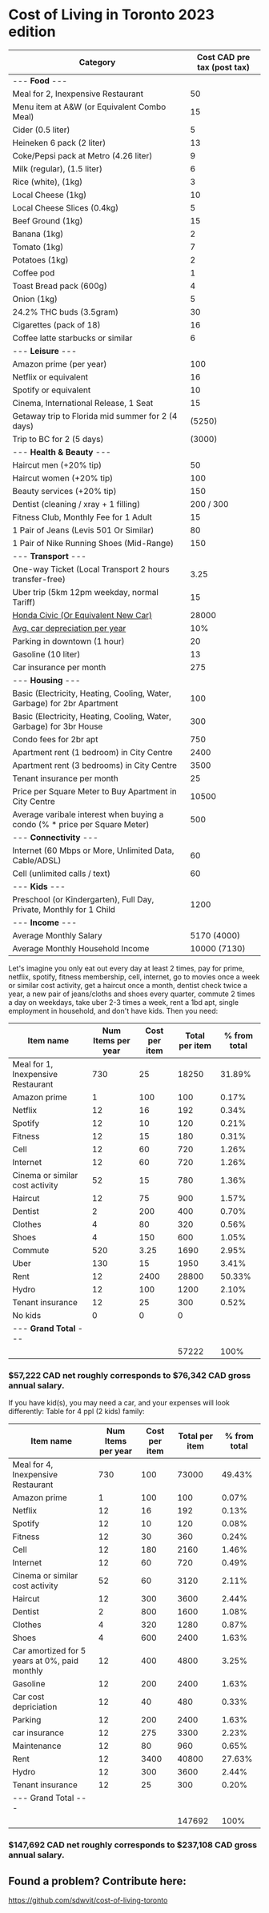 # Cost of Living in Toronto 2023 edition

| Category                                                                                                                | Cost CAD pre tax (post tax) |
|-------------------------------------------------------------------------------------------------------------------------|-----------------------------|
| --- **Food** ---                                                                                                        |                             |
| Meal for 2, Inexpensive Restaurant                                                                                      | 50                          |
| Menu item at A&W (or Equivalent Combo Meal)                                                                             | 15                          |
| Cider (0.5 liter)                                                                                                       | 5                           |
| Heineken 6 pack (2 liter)                                                                                               | 13                          |
| Coke/Pepsi pack at Metro (4.26 liter)                                                                                   | 9                           |
| Milk (regular), (1.5 liter)                                                                                             | 6                           |
| Rice (white), (1kg)                                                                                                     | 3                           |
| Local Cheese (1kg)                                                                                                      | 10                          |
| Local Cheese Slices (0.4kg)                                                                                             | 5                           |
| Beef Ground (1kg)                                                                                                       | 15                          |
| Banana (1kg)                                                                                                            | 2                           |
| Tomato (1kg)                                                                                                            | 7                           |
| Potatoes (1kg)                                                                                                          | 2                           |
| Coffee pod                                                                                                              | 1                           |
| Toast Bread pack (600g)                                                                                                 | 4                           |
| Onion (1kg)                                                                                                             | 5                           |
| 24.2% THC buds (3.5gram)                                                                                                | 30                          |
| Cigarettes (pack of 18)                                                                                                 | 16                          |
| Coffee latte starbucks or similar                                                                                       | 6                           |
| --- **Leisure** ---                                                                                                     |                             |
| Amazon prime (per year)                                                                                                 | 100                         |
| Netflix or equivalent                                                                                                   | 16                          |
| Spotify or equivalent                                                                                                   | 10                          |
| Cinema, International Release, 1 Seat                                                                                   | 15                          |
| Getaway trip to Florida mid summer for 2 (4 days)                                                                       | (5250)                      |
| Trip to BC for 2 (5 days)                                                                                               | (3000)                      |
| --- **Health & Beauty** ---                                                                                             |                             |
| Haircut men (+20% tip)                                                                                                  | 50                          |
| Haircut women (+20% tip)                                                                                                | 100                         |
| Beauty services (+20% tip)                                                                                              | 150                         |
| Dentist (cleaning / xray + 1 filling)                                                                                   | 200 / 300                   |
| Fitness Club, Monthly Fee for 1 Adult                                                                                   | 15                          |
| 1 Pair of Jeans (Levis 501 Or Similar)                                                                                  | 80                          |
| 1 Pair of Nike Running Shoes (Mid-Range)                                                                                | 150                         |
| --- **Transport** ---                                                                                                   |                             |
| One-way Ticket (Local Transport 2 hours transfer-free)                                                                  | 3.25                        |
| Uber trip (5km 12pm weekday, normal Tariff)                                                                             | 15                          |
| [Honda Civic (Or Equivalent New Car)](https://www.honda.ca/buildyourhonda?model_key=civic_sedan&model_year=2023#/trims) | 28000                       |
| [Avg. car depreciation per year](https://www.ratehub.ca/blog/what-is-the-total-cost-of-owning-a-car/)                   | 10%                         |
| Parking in downtown (1 hour)                                                                                            | 20                          |
| Gasoline (10 liter)                                                                                                     | 13                          |
| Car insurance per month                                                                                                 | 275                         |
| --- **Housing** ---                                                                                                     |                             |
| Basic (Electricity, Heating, Cooling, Water, Garbage) for 2br Apartment                                                 | 100                         |
| Basic (Electricity, Heating, Cooling, Water, Garbage) for 3br House                                                     | 300                         |
| Condo fees for 2br apt                                                                                                  | 750                         |
| Apartment rent (1 bedroom) in City Centre                                                                               | 2400                        |
| Apartment rent (3 bedrooms) in City Centre                                                                              | 3500                        |
| Tenant insurance per month                                                                                              | 25                          |
| Price per Square Meter to Buy Apartment in City Centre                                                                  | 10500                       |
| Average varibale interest when buying a condo (% \* price per Square Meter)                                             | 500                         |
| --- **Connectivity** ---                                                                                                |                             |
| Internet (60 Mbps or More, Unlimited Data, Cable/ADSL)                                                                  | 60                          |
| Cell (unlimited calls / text)                                                                                           | 60                          |
| --- **Kids** ---                                                                                                        |                             |
| Preschool (or Kindergarten), Full Day, Private, Monthly for 1 Child                                                     | 1200                        |
| --- **Income** ---                                                                                                      |                             |
| Average Monthly Salary                                                                                                  | 5170 (4000)                 |
| Average Monthly Household Income                                                                                        | 10000 (7130)                |

Let's imagine you only eat out every day at least 2 times, pay for prime, netflix, spotify, fitness membership, cell, internet, go to movies once a week or similar cost activity, get a haircut once a month, dentist check twice a year, a new pair of jeans/cloths and shoes every quarter, commute 2 times a day on weekdays, take uber 2-3 times a week, rent a 1bd apt, single employment in household, and don't have kids. Then you need:

| Item name                          | Num Items per year | Cost per item | Total per item | % from total |
|------------------------------------|--------------------|---------------|----------------|--------------|
| Meal for 1, Inexpensive Restaurant | 730                | 25            | 18250          | 31.89%       |
| Amazon prime                       | 1                  | 100           | 100            | 0.17%        |
| Netflix                            | 12                 | 16            | 192            | 0.34%        |
| Spotify                            | 12                 | 10            | 120            | 0.21%        |
| Fitness                            | 12                 | 15            | 180            | 0.31%        |
| Cell                               | 12                 | 60            | 720            | 1.26%        |
| Internet                           | 12                 | 60            | 720            | 1.26%        |
| Cinema or similar cost activity    | 52                 | 15            | 780            | 1.36%        |
| Haircut                            | 12                 | 75            | 900            | 1.57%        |
| Dentist                            | 2                  | 200           | 400            | 0.70%        |
| Clothes                            | 4                  | 80            | 320            | 0.56%        |
| Shoes                              | 4                  | 150           | 600            | 1.05%        |
| Commute                            | 520                | 3.25          | 1690           | 2.95%        |
| Uber                               | 130                | 15            | 1950           | 3.41%        |
| Rent                               | 12                 | 2400          | 28800          | 50.33%       |
| Hydro                              | 12                 | 100           | 1200           | 2.10%        |
| Tenant insurance                   | 12                 | 25            | 300            | 0.52%        |
| No kids                            | 0                  | 0             | 0              |              |
| --- **Grand Total** ---            |                    |               |                |              |
|                                    |                    |               | 57222          | 100%         |

### $57,222 CAD net roughly corresponds to $76,342 CAD gross annual salary.

If you have kid(s), you may need a car, and your expenses will look differently:
Table for 4 ppl (2 kids) family:

| Item name                                     | Num Items per year | Cost per item | Total per item | % from total |
|-----------------------------------------------|--------------------|---------------|----------------|--------------|
| Meal for 4, Inexpensive Restaurant            | 730                | 100           | 73000          | 49.43%       |
| Amazon prime                                  | 1                  | 100           | 100            | 0.07%        |
| Netflix                                       | 12                 | 16            | 192            | 0.13%        |
| Spotify                                       | 12                 | 10            | 120            | 0.08%        |
| Fitness                                       | 12                 | 30            | 360            | 0.24%        |
| Cell                                          | 12                 | 180           | 2160           | 1.46%        |
| Internet                                      | 12                 | 60            | 720            | 0.49%        |
| Cinema or similar cost activity               | 52                 | 60            | 3120           | 2.11%        |
| Haircut                                       | 12                 | 300           | 3600           | 2.44%        |
| Dentist                                       | 2                  | 800           | 1600           | 1.08%        |
| Clothes                                       | 4                  | 320           | 1280           | 0.87%        |
| Shoes                                         | 4                  | 600           | 2400           | 1.63%        |
| Car amortized for 5 years at 0%, paid monthly | 12                 | 400           | 4800           | 3.25%        |
| Gasoline                                      | 12                 | 200           | 2400           | 1.63%        |
| Car cost depriciation                         | 12                 | 40            | 480            | 0.33%        |
| Parking                                       | 12                 | 200           | 2400           | 1.63%        |
| car insurance                                 | 12                 | 275           | 3300           | 2.23%        |
| Maintenance                                   | 12                 | 80            | 960            | 0.65%        |
| Rent                                          | 12                 | 3400          | 40800          | 27.63%       |
| Hydro                                         | 12                 | 300           | 3600           | 2.44%        |
| Tenant insurance                              | 12                 | 25            | 300            | 0.20%        |
| --- Grand Total ---                           |                    |               |                |              |
|                                               |                    |               | 147692         | 100%         |

### $147,692 CAD net roughly corresponds to $237,108 CAD gross annual salary.

## Found a problem? Contribute here:

https://github.com/sdwvit/cost-of-living-toronto
